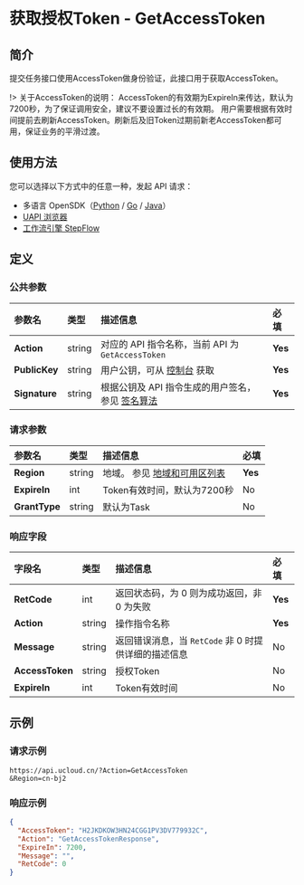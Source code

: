 # 获取授权Token - GetAccessToken

## 简介

提交任务接口使用AccessToken做身份验证，此接口用于获取AccessToken。



!> 关于AccessToken的说明： AccessToken的有效期为ExpireIn来传达，默认为7200秒，为了保证调用安全，建议不要设置过长的有效期。 用户需要根据有效时间提前去刷新AccessToken。刷新后及旧Token过期前新老AccessToken都可用，保证业务的平滑过渡。

## 使用方法

您可以选择以下方式中的任意一种，发起 API 请求：
- 多语言 OpenSDK（[Python](https://github.com/ucloud/ucloud-sdk-python3) / [Go](https://github.com/ucloud/ucloud-sdk-go) / [Java](https://github.com/ucloud/ucloud-sdk-java)）
- [UAPI 浏览器](https://console.ucloud.cn/uapi/detail?id=GetAccessToken)
- [工作流引擎 StepFlow](https://console.ucloud.cn/stepflow/manage/)

## 定义

### 公共参数

| 参数名 | 类型 | 描述信息 | 必填 |
|:---|:---|:---|:---|
| **Action**     | string  | 对应的 API 指令名称，当前 API 为 `GetAccessToken`                        | **Yes** |
| **PublicKey**  | string  | 用户公钥，可从 [控制台](https://console.ucloud.cn/uapi/apikey) 获取                                             | **Yes** |
| **Signature**  | string  | 根据公钥及 API 指令生成的用户签名，参见 [签名算法](api/summary/signature.md)  | **Yes** |

### 请求参数

| 参数名 | 类型 | 描述信息 | 必填 |
|:---|:---|:---|:---|
| **Region** | string | 地域。 参见 [地域和可用区列表](api/summary/regionlist) |**Yes**|
| **ExpireIn** | int | Token有效时间，默认为7200秒 |No|
| **GrantType** | string | 默认为Task |No|

### 响应字段

| 字段名 | 类型 | 描述信息 | 必填 |
|:---|:---|:---|:---|
| **RetCode** | int | 返回状态码，为 0 则为成功返回，非 0 为失败 |**Yes**|
| **Action** | string | 操作指令名称 |**Yes**|
| **Message** | string | 返回错误消息，当 `RetCode` 非 0 时提供详细的描述信息 |No|
| **AccessToken** | string | 授权Token |No|
| **ExpireIn** | int | Token有效时间 |No|




## 示例

### 请求示例
    
```
https://api.ucloud.cn/?Action=GetAccessToken
&Region=cn-bj2
```

### 响应示例
    
```json
{
  "AccessToken": "H2JKDKOW3HN24CGG1PV3DV779932C",
  "Action": "GetAccessTokenResponse",
  "ExpireIn": 7200,
  "Message": "",
  "RetCode": 0
}
```





